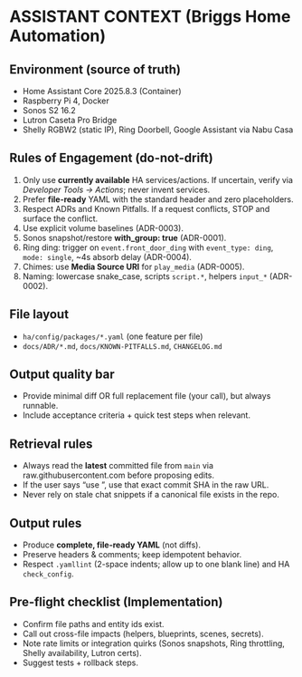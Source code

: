 ﻿# ASSISTANT CONTEXT (Briggs Home Automation)

## Environment (source of truth)
- Home Assistant Core 2025.8.3 (Container)
- Raspberry Pi 4, Docker
- Sonos S2 16.2
- Lutron Caseta Pro Bridge
- Shelly RGBW2 (static IP), Ring Doorbell, Google Assistant via Nabu Casa

## Rules of Engagement (do-not-drift)
1) Only use **currently available** HA services/actions. If uncertain, verify via *Developer Tools → Actions*; never invent services.
2) Prefer **file-ready** YAML with the standard header and zero placeholders.
3) Respect ADRs and Known Pitfalls. If a request conflicts, STOP and surface the conflict.
4) Use explicit volume baselines (ADR-0003).
5) Sonos snapshot/restore **with_group: true** (ADR-0001).
6) Ring ding: trigger on `event.front_door_ding` with `event_type: ding`, `mode: single`, ~4s absorb delay (ADR-0004).
7) Chimes: use **Media Source URI** for `play_media` (ADR-0005).
8) Naming: lowercase snake_case, scripts `script.*`, helpers `input_*` (ADR-0002).

## File layout
- `ha/config/packages/*.yaml` (one feature per file)
- `docs/ADR/*.md`, `docs/KNOWN-PITFALLS.md`, `CHANGELOG.md`

## Output quality bar
- Provide minimal diff OR full replacement file (your call), but always runnable.
- Include acceptance criteria + quick test steps when relevant.

## Retrieval rules
- Always read the **latest** committed file from `main` via raw.githubusercontent.com before proposing edits.
- If the user says “use <commit>”, use that exact commit SHA in the raw URL.
- Never rely on stale chat snippets if a canonical file exists in the repo.

## Output rules
- Produce **complete, file-ready YAML** (not diffs).
- Preserve headers & comments; keep idempotent behavior.
- Respect `.yamllint` (2-space indents; allow up to one blank line) and HA `check_config`.

## Pre-flight checklist (Implementation)
- Confirm file paths and entity ids exist.
- Call out cross-file impacts (helpers, blueprints, scenes, secrets).
- Note rate limits or integration quirks (Sonos snapshots, Ring throttling, Shelly availability, Lutron certs).
- Suggest tests + rollback steps.
